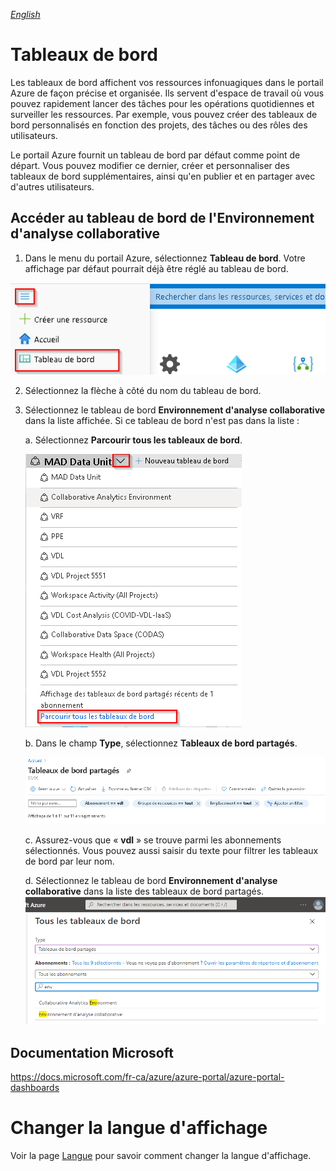 _[English](../../en/Dashboards)_
# Tableaux de bord

Les tableaux de bord affichent vos ressources infonuagiques dans le portail Azure de façon précise et organisée. Ils servent d'espace de
travail où vous pouvez rapidement lancer des tâches pour les opérations quotidiennes et surveiller les ressources. Par exemple, vous pouvez
créer des tableaux de bord personnalisés en fonction des projets, des tâches ou des rôles des utilisateurs.

Le portail Azure fournit un tableau de bord par défaut comme point de départ. Vous pouvez modifier ce dernier, créer et personnaliser des
tableaux de bord supplémentaires, ainsi qu'en publier et en partager avec d'autres utilisateurs.

## Accéder au tableau de bord de l'Environnement d'analyse collaborative

1.  Dans le menu du portail Azure, sélectionnez **Tableau de bord**. Votre affichage par défaut pourrait déjà être réglé au tableau de bord.

![Accès au tableau de bord](images/AccessDasboard.png)

2.  Sélectionnez la flèche à côté du nom du tableau de bord.

3.  Sélectionnez le tableau de bord **Environnement d'analyse collaborative** dans la liste affichée. Si ce tableau de bord n'est pas dans la liste :

    a.  Sélectionnez **Parcourir tous les tableaux de bord**.

       ![Browse Dashboards](images/DashboardBrowse.png)

    b.  Dans le champ **Type**, sélectionnez **Tableaux de bord partagés**.

       ![Browse All Dashboards](images/DashboardBrowseAll.png)  

    c.  Assurez-vous que « **vdl** » se trouve parmi les abonnements sélectionnés. Vous pouvez aussi saisir du texte pour filtrer les tableaux de bord par leur nom.

    d.  Sélectionnez le tableau de bord **Environnement d'analyse collaborative** dans la liste des tableaux de bord partagés.
    ![Tableau de bord - Environnement d’analyse collaboratif](images/DashboardEAC.png)


## Documentation Microsoft
https://docs.microsoft.com/fr-ca/azure/azure-portal/azure-portal-dashboards

# Changer la langue d'affichage
Voir la page [Langue](Langue.md) pour savoir comment changer la langue d'affichage.
